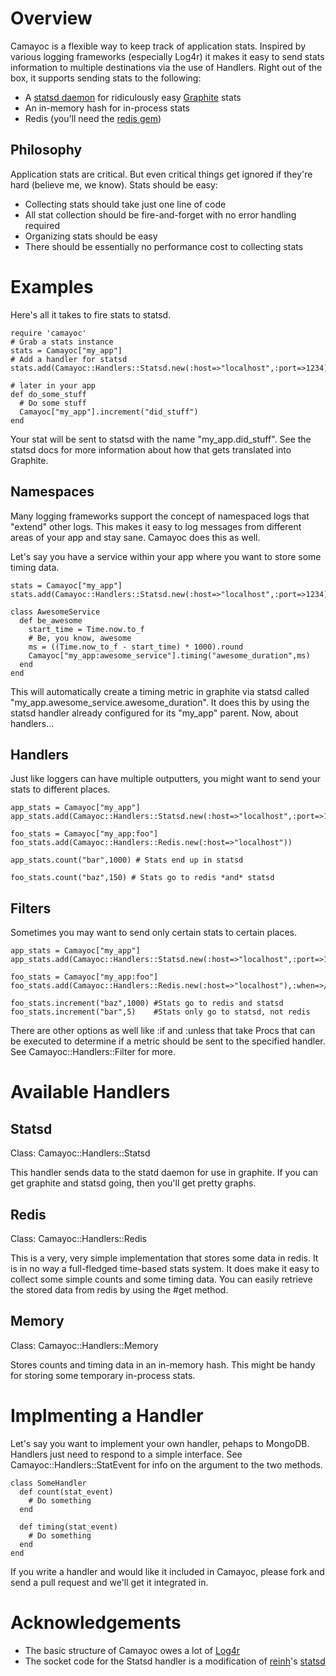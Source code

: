 Overview
========
Camayoc is a flexible way to keep track of application stats. Inspired by 
various logging frameworks (especially Log4r) it makes it easy to send stats 
information to multiple destinations via the use of Handlers. Right out of the 
box, it supports sending stats to the following:

* A [statsd daemon](https://github.com/etsy/statsd/) for ridiculously easy [Graphite](http://graphite.wikidot.com/) stats
* An in-memory hash for in-process stats
* Redis (you'll need the [redis gem](https://github.com/ezmobius/redis-rb))

Philosophy
----------
Application stats are critical. But even critical things get ignored if they're 
hard (believe me, we know). Stats should be easy:

* Collecting stats should take just one line of code
* All stat collection should be fire-and-forget with no error handling required
* Organizing stats should be easy
* There should be essentially no performance cost to collecting stats

Examples
==========
Here's all it takes to fire stats to statsd. 

    require 'camayoc'
    # Grab a stats instance
    stats = Camayoc["my_app"]
    # Add a handler for statsd
    stats.add(Camayoc::Handlers::Statsd.new(:host=>"localhost",:port=>1234))
    
    # later in your app
    def do_some_stuff
      # Do some stuff
      Camayoc["my_app"].increment("did_stuff")
    end
    
Your stat will be sent to statsd with the name "my_app.did_stuff". See the 
statsd docs for more information about how that gets translated into Graphite.

Namespaces
----------
Many logging frameworks support the concept of namespaced logs that "extend" 
other logs. This makes it easy to log messages from different areas of your 
app and stay sane. Camayoc does this as well. 

Let's say you have a service within your app where you want to store some timing 
data.

    stats = Camayoc["my_app"]
    stats.add(Camayoc::Handlers::Statsd.new(:host=>"localhost",:port=>1234))

    class AwesomeService
      def be_awesome
        start_time = Time.now.to_f
        # Be, you know, awesome
        ms = ((Time.now_to_f - start_time) * 1000).round
        Camayoc["my_app:awesome_service"].timing("awesome_duration",ms)
      end
    end
    
This will automatically create a timing metric in graphite via statsd called 
"my_app.awesome_service.awesome_duration". It does this by using the statsd 
handler already configured for its "my_app" parent. Now, about handlers...

Handlers
--------
Just like loggers can have multiple outputters, you might want to send your 
stats to different places.

    app_stats = Camayoc["my_app"]
    app_stats.add(Camayoc::Handlers::Statsd.new(:host=>"localhost",:port=>1234))
    
    foo_stats = Camayoc["my_app:foo"]
    foo_stats.add(Camayoc::Handlers::Redis.new(:host=>"localhost"))
    
    app_stats.count("bar",1000) # Stats end up in statsd
    
    foo_stats.count("baz",150) # Stats go to redis *and* statsd
    
Filters
-------
Sometimes you may want to send only certain stats to certain places.

    app_stats = Camayoc["my_app"]
    app_stats.add(Camayoc::Handlers::Statsd.new(:host=>"localhost",:port=>1234))
    
    foo_stats = Camayoc["my_app:foo"]
    foo_stats.add(Camayoc::Handlers::Redis.new(:host=>"localhost"),:when=>/baz/)
    
    foo_stats.increment("baz",1000) #Stats go to redis and statsd
    foo_stats.increment("bar",5)    #Stats only go to statsd, not redis
    
There are other options as well like :if and :unless that take Procs that can 
be executed to determine if a metric should be sent to the specified handler.
See Camayoc::Handlers::Filter for more.

Available Handlers
==================
Statsd
------
Class: Camayoc::Handlers::Statsd

This handler sends data to the statd daemon for use in graphite. If you can get 
graphite and statsd going, then you'll get pretty graphs.

Redis
-----
Class: Camayoc::Handlers::Redis    

This is a very, very simple implementation that stores some data in redis. It 
is in no way a full-fledged time-based stats system. It does make it easy to 
collect some simple counts and some timing data. You can easily retrieve the 
stored data from redis by using the #get method.

Memory
------
Class: Camayoc::Handlers::Memory

Stores counts and timing data in an in-memory hash. This might be handy for 
storing some temporary in-process stats.

Implmenting a Handler
=====================
Let's say you want to implement your own handler, pehaps to MongoDB. Handlers 
just need to respond to a simple interface. See Camayoc::Handlers::StatEvent 
for info on the argument to the two methods.

    class SomeHandler
      def count(stat_event)
        # Do something
      end
      
      def timing(stat_event)
        # Do something
      end
    end

If you write a handler and would like it included in Camayoc, please fork 
and send a pull request and we'll get it integrated in.

Acknowledgements
================
* The basic structure of Camayoc owes a lot of [Log4r](http://log4r.rubyforge.org/)
* The socket code for the Statsd handler is a modification of [reinh](https://github.com/reinh)'s [statsd](https://github.com/reinh/statsd)

